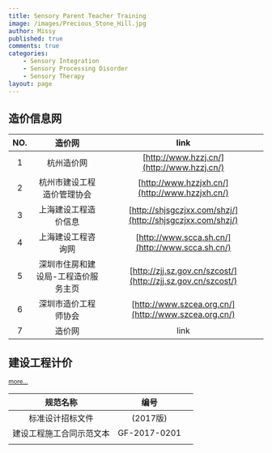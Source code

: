 ```yaml
---
title: Sensory Parent Teacher Training
image: /images/Precious_Stone_Hill.jpg
author: Missy
published: true
comments: true
categories: 
    - Sensory Integration
    - Sensory Processing Disorder
    - Sensory Therapy
layout: page
---
```



## 造价信息网






|    NO.      |       造价网       |    link          |  
|:-----------:|:-----------------:|:----------------:|
| 1 |  杭州造价网      |  [http://www.hzzj.cn/](http://www.hzzj.cn/)  |  
| 2 |  杭州市建设工程造价管理协会  |  [http://www.hzzjxh.cn/](http://www.hzzjxh.cn/)  |
| 3 |  上海建设工程造价信息       |     [http://shjsgczjxx.com/shzj/](http://shjsgczjxx.com/shzj/) |
| 4 |  上海建设工程咨询网         |   [http://www.scca.sh.cn/](http://www.scca.sh.cn/)  |     
| 5 |   深圳市住房和建设局-工程造价服务主页  | [http://zjj.sz.gov.cn/szcost/](http://zjj.sz.gov.cn/szcost/) | 
| 6 | 深圳市造价工程师协会 | [http://www.szcea.org.cn/](http://www.szcea.org.cn/) |
| 7 |       造价网       |    link          |  
 


## 建设工程计价


<small>[more...](/docs/)</small>


<!-- <embed src="/docs/new-safe-driving-product-for-families.pdf" width="1000" height="1000" type="application/pdf"/></embed> -->


<!-- <div class="embed-responsive embed-responsive-16by9"> -->
  <!-- <iframe class="embed-responsive-item" src="/docs/visual-vestibular-presentation.pptx" allowfullscreen></iframe> -->
<!-- </div> -->

|         规范名称              |       编号      |              |  
|:----------------------------:|:---------------:|:------------:|
|         标准设计招标文件       |     (2017版)      |    |  
|    建设工程施工合同示范文本    |     GF-2017-0201  |    |         
|            |                 |                 |                                

